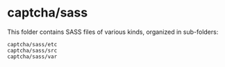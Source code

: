 # captcha/sass

This folder contains SASS files of various kinds, organized in sub-folders:

    captcha/sass/etc
    captcha/sass/src
    captcha/sass/var
